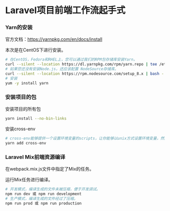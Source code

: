 # Laravel项目前端工作流起手式

### Yarn的安装
官方文档：https://yarnpkg.com/en/docs/install  

本次是在CentOS下进行安装。  

```bash
# 在CentOS，Fedora和RHEL上，您可以通过我们的RPM包存储库安装Yarn。
curl --silent --location https://dl.yarnpkg.com/rpm/yarn.repo | tee /etc/yum.repos.d/yarn.repo
# 如果您还没有安装Node.js，还应该配置 NodeSource存储库。
curl --silent --location https://rpm.nodesource.com/setup_8.x | bash -
# 安装
yum -y install yarn
```

### 安装项目的包
安装项目的所有包
```bash
yarn install --no-bin-links
```
安装cross-env
```bash
# cross-env能够提供一个设置环境变量的scripts，让你能够以unix方式设置环境变量，然后在windows上也能兼容运行。
yarn add cross-env
```

### Laravel Mix前端资源编译
在webpack.mix.js文件中指定了Mix的任务。

运行Mix任务进行编译。  
```bash
# 开发模式，编译生成的文件未被压缩，便于开发调试。
npm run dev 或 npm run development
# 生产模式，编译生成的文件经过了压缩。
npm run prod 或 npm run production
```
